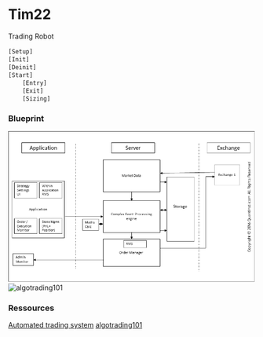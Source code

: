 # Tim22

Trading Robot

```
[Setup]
[Init]
[Deinit]
[Start]
	[Entry]
	[Exit]
	[Sizing]
```

### Blueprint

![architecture](https://github.com/alngo/Tim22/blob/master/ressources/architecture.png)
![algotrading101](https://ik.imagekit.io/fcx0bujjrp6/wiki/wp-content/uploads/2019/05/learn-algorithmic-trading-skills-mindmap.png)

### Ressources

[Automated trading system](https://blog.quantinsti.com/automated-trading-system/)
[algotrading101](https://algotrading101.com/)
